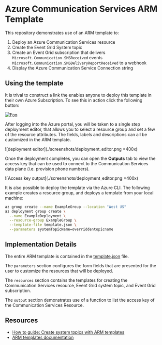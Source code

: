 # Azure Communication Services ARM Template

This repository demonstrates use of an ARM template to:

1. Deploy an Azure Communication Services resource
2. Create the Event Grid System topic
3. Create an Event Grid subscription that delivers `Microsoft.Communication.SMSReceived` events `Microsoft.Communication.SMSDeliveryReportReceived` to a webhook
4. Display the Azure Communication Service Connection string

## Using the template

It is trival to construct a link the enables anyone to deploy this template in their own Azure Subscription. To see this in action click the following button:

<a href="https://portal.azure.com/#create/Microsoft.Template/uri/https%3A%2F%2Fraw.githubusercontent.com%2Fmatthewrobertson%2Facs-arm-template%2Fmaster%2Ftemplate.json">![Foo](https://docs.microsoft.com/en-us/azure/media/template-deployments/deploy-to-azure.svg)</a>

After logging into the Azure portal, you will be taken to a single step deployment editor, that allows you to select a resource group and set a few of the resource attributes. The fields, labels and descriptions can all be customized in the ARM template.

![deployment editor](./screenshots/deployment_editor.png =400x)

Once the deployment completes, you can open the **Outputs** tab to view the access key that can be used to connect to the Communication Services data plane (i.e. provision phone numbers).

![Access key output](./screenshots/deployment_editor.png =400x)

It is also possible to deploy the template via the Azure CLI. The following example creates a resource group, and deploys a template from your local machine:

```bash
az group create --name ExampleGroup --location "West US"
az deployment group create \
  --name ExampleDeployment \
  --resource-group ExampleGroup \
  --template-file template.json \
  --parameters systemTopicName=overriddentopicname
```

## Implementation Details

The entire ARM template is contained in the [template.json](https://github.com/matthewrobertson/acs-arm-template/blob/master/template.json) file. 

The `parameters` section configures the form fields that are presented for the user to customize the resources that will be deployed.

The `resources` section contains the templates for creating the Communication Services resource, Event Grid system topic, and Event Grid subscription.

The `output` section demonstrates use of a function to list the access key of the Communication Services Resource.



## Resources

- [How to guide: Create system topics with ARM templates](https://docs.microsoft.com/en-us/azure/event-grid/create-view-manage-system-topics-arm)
- [ARM templates documentation](https://docs.microsoft.com/en-us/azure/azure-resource-manager/templates/overview)
